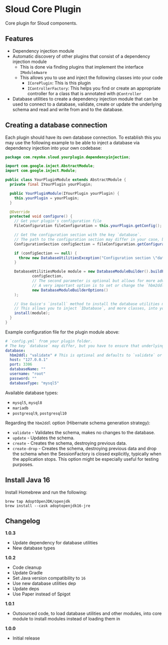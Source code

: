 # Sloud Core Plugin

Core plugin for Sloud components.

## Features

* Dependency injection module
* Automatic discovery of other plugins that consist of a dependency injection module
  * This is done via finding plugins that implement the interface `IModuleAware`
  * This allows you to use and inject the following classes into your code
    * `ICorePlugin`: This is this plugin
    * `IControllerFactory`: This helps you find or create an appropriate controller for a class that is annotated with `@Controller`
* Database utilities to create a dependency injection module that can be used to connect
  to a database, validate, create or update the underlying schema and read and write from and to the database.

## Creating a database connection

Each plugin should have its own database connection. To establish this you may use the following
example to be able to inject a database via dependency injection into your own codebase:

```java
package com.reynke.sloud.yourplugin.dependencyinjection;

import com.google.inject.AbstractModule;
import com.google.inject.Module;

public class YourPluginModule extends AbstractModule {
  private final IYourPlugin yourPlugin;

  public YourPluginModule(IYourPlugin yourPlugin) {
    this.yourPlugin = yourPlugin;
  }

  @Override
  protected void configure() {
    // Get your plugin's configuration file
    FileConfiguration fileConfiguration = this.yourPlugin.getConfig();

    // Get the configuration section with the key `database`.
    // The path to the configuration section may differ in your case, but you have to ensure that underlying keys are correct.
    ConfigurationSection configSection = fileConfiguration.getConfigurationSection("database");

    if (configSection == null) {
      throw new DatabaseUtilitiesException("Configuration section \"database\" not found.");
    }

    DatabaseUtilitiesModule module = new DatabaseModuleBuilder().buildFromConfigSection(
            configSection,
            // The second parameter is optional but allows for more advanced configuration options.
            // A very important option is to set or change the `hbm2ddl` option.
            new DatabaseModuleBuilderOptions()
    );

    // Use Guice's `install` method to install the database utilities module into THIS module.
    // This allows you to inject `IDatabase`, and more classes, into your classes.
    install(module);
  }
}
```

Example configuration file for the plugin module above:

```yaml
# `config.yml` from your plugin folder.
# The key `database` may differ, but you have to ensure that underlying keys are correct.
database:
  hbm2ddl: "validate" # This is optional and defaults to `validate` or whatever your custom `DatabaseModuleBuilderOptions` have got defined
  host: "127.0.0.1"
  port: 3306
  databaseName: ""
  username: "root"
  password: ""
  databaseType: "mysql5"
```

Available database types:

* `mysql5`, `mysql8`
* `mariadb`
* `postgresql9`, `postgresql10`

Regarding the `hbm2ddl` option (Hibernate schema generation strategy):

* `validate` - Validates the schema, makes no changes to the database.
* `update` - Updates the schema.
* `create` - Creates the schema, destroying previous data.
* `create-drop` - Creates the schema, destroying previous data and drop the schema when the SessionFactory is closed explicitly, typically when the application stops. This option might be especially useful for testing purposes.

## Install Java 16

Install Homebrew and run the following:

```shell
brew tap AdoptOpenJDK/openjdk
brew install --cask adoptopenjdk16-jre
```

## Changelog

**1.0.3**

* Update dependency for database utilities
* New database types

**1.0.2**

* Code cleanup
* Update Gradle
* Set Java version compatibility to `16`
* Use new database utilities dep
* Update deps
* Use Paper instead of Spigot

**1.0.1**

- Outsourced code, to load database utilities and other modules,
into core module to install modules instead of loading them in

**1.0.0**

- Initial release
